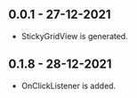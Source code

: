## 0.0.1 - 27-12-2021

* StickyGridView is generated.
## 0.1.8 - 28-12-2021

* OnClickListener is added.
